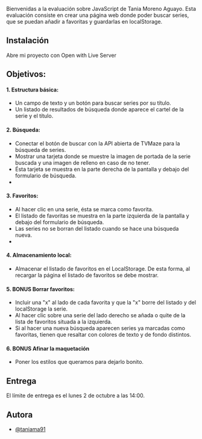 Bienvenidas a la evaluación sobre JavaScript de Tania Moreno Aguayo.
Esta evaluación consiste en crear una página web donde poder buscar series, que se puedan añadir a favoritas y guardarlas en localStorage.

## Instalación

Abre mi proyecto con Open with Live Server

## Objetivos:

#### 1. Estructura básica:
- Un campo de texto y un botón para buscar series por su título.
- Un listado de resultados de búsqueda donde aparece el cartel de la serie y el título.

#### 2. Búsqueda:
- Conectar el botón de buscar con la API abierta de TVMaze para la
 búsqueda de series.
- Mostrar una tarjeta donde se muestre la imagen de portada de la serie buscada y una imagen de relleno en caso de no tener.
- Ésta tarjeta se muestra en la parte derecha de la pantalla y debajo del formulario de búsqueda. 
- 
#### 3. Favoritos:
- Al hacer clic en una serie, ésta se marca como favorita.
- El listado de favoritas se muestra en la parte izquierda de la pantalla y debajo del formulario de búsqueda.
- Las series no se borran del listado cuando se hace una búsqueda nueva.
- 
#### 4. Almacenamiento local:
- Almacenar el listado de favoritos en el LocalStorage. De esta forma, al recargar la página el listado de favoritos se debe mostrar.

#### 5. BONUS Borrar favoritos:
- Incluir una "x" al lado de cada favorita y que la "x" borre del listado y del localStorage la serie. 
- Al hacer clic sobre una serie del lado derecho se añada o quite de la lista de favoritos situada a la izquierda.
- Si al hacer una nueva búsqueda aparecen series ya marcadas como favoritas, tienen que resaltar con colores de texto y de fondo distintos.

#### 6. BONUS Afinar la maquetación
- Poner los estilos que queramos para dejarlo bonito.

## Entrega
El límite de entrega es el lunes 2 de octubre a las 14:00.

## Autora

- [@taniama91](https://www.github.com/taniama91)

